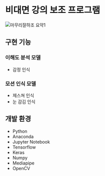 # 비대면 강의 보조 프로그램
![마무리잘하조 요약1](https://user-images.githubusercontent.com/87942332/161367726-329db7d1-5307-4b7d-b2d8-ba5c68c183e7.jpg)
## 구현 기능
### 이해도 분석 모델
+ 감정 인식
### 모션 인식 모델
+ 제스쳐 인식
+ 눈 감김 인식

## 개발 환경
+ Python
+ Anaconda
+ Jupyter Notebook
+ Tensorflow
+ Keras
+ Numpy
+ Mediapipe
+ OpenCV
